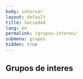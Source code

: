 ```yaml
---
body: interior
layout: default
title: Sociedad
lang: en
permalink: /grupos-interes/
submenu: grupos
hidden: true
---
```


<section class="principal">
  <div class="container container--small" data-header-control>
    <h1 class="tit-letter">Grupos de interes</h1>
  </div>
</section>

